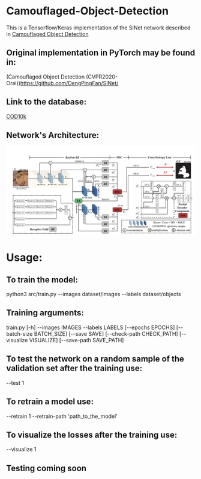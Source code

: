 # Camouflaged-Object-Detection

This is a Tensorflow/Keras implementation of the SINet network described in [Camouflaged Object Detection](https://openaccess.thecvf.com/content_CVPR_2020/papers/Fan_Camouflaged_Object_Detection_CVPR_2020_paper.pdf)

## Original implementation in PyTorch may be found in: 
  (Camouflaged Object Detection (CVPR2020-Oral))https://github.com/DengPingFan/SINet/

## Link to the database:
  [COD10k](https://drive.google.com/file/d/1pVq1rWXCwkMbEZpTt4-yUQ3NsnQd_DNY/view)
  
## Network's Architecture:
![SINet Architecture](SINet.png)

# Usage:

## To train the model:
python3 src/train.py --images dataset/images --labels dataset/objects  

## Training arguments:
train.py [-h] --images IMAGES --labels LABELS [--epochs EPOCHS]
                [--batch-size BATCH_SIZE] [--save SAVE]
                [--check-path CHECK_PATH] [--visualize VISUALIZE]
                [--save-path SAVE_PATH]

## To test the network on a random sample of the validation set after the training use:
--test 1

## To retrain a model use:
--retrain 1 --retrain-path 'path_to_the_model'

## To visualize the losses after the training use:
--visualize 1

## Testing coming soon
